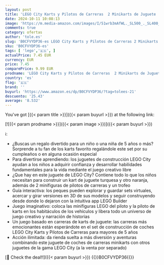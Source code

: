 ```yaml
---
layout: post
title: 'LEGO City Karts y Pilotos de Carreras  2 Minikarts de Juguete  Juego de Construcción con 2 Minifiguras de Pilotos  Coches de Competición  Regalo para Niños y Niñas de 5 Años o Más 60400'
date: 2024-10-11 10:08:13
image: 'https://m.media-amazon.com/images/I/51wrb3mAfWL._SL500_._SL400_.jpg'
comments: true
category: ofertas
author: 'tole.es'
slug: 'B0CFVYDP36-es LEGO City Karts y Pilotos de Carreras 2 Minikarts de...'
sku: 'B0CFVYDP36-es'
tags: [ 'lego','🇪🇸', ]
actualPrice: 7.45 EUR
currency: EUR
price: 7.45
comparePrice: 9.99 EUR
prodname: 'LEGO City Karts y Pilotos de Carreras  2 Minikarts de Juguete  Juego de Construcción con 2 Minifiguras de Pilotos  Coches de Competición  Regalo para Niños y Niñas de 5 Años o Más 60400'
country: 'es'
flag: '🇪🇸'
brand: ''
buyurl: 'https://www.amazon.es/dp/B0CFVYDP36/?tag=tolees-21'
descuento: '25.43'
average: '8.532'
---
```


You've got [{{< param title >}}]({{< param buyurl >}}) at the following link:

[![{{< param prodname >}}]({{< param image >}})]({{< param buyurl >}})

ℹ️:

- ¿Buscas un regalo divertido para un niño o una niña de 5 años o más? Sorprende a tu fan de los karts favorito regalándole este set por su cumpleaños o en alguna ocasión especial
- Para divertirse aprendiendo: los juguetes de construcción LEGO City ayudan a los niños a adquirir confianza y desarrollar habilidades fundamentales para la vida mediante el juego creativo libre
- ¿Que hay en este juguete de LEGO City? Contiene todo lo que los niños necesitan para construir un kart de juguete turquesa y otro naranja, además de 2 minifiguras de pilotos de carreras y un trofeo
- Guía interactiva: los peques pueden explorar y guardar sets virtuales, acercar y girar versiones en 3D de sus modelos y seguir construyendo desde donde lo dejaron con la intuitiva app LEGO Builder
- Juego imaginativo: coloca las minifiguras LEGO del piloto y la piloto de karts en los habitáculos de los vehículos y libera todo un universo de juego creativo y narración de historias
- Un juego basado en carreras de karts de juguete: las carreras más emocionantes están esperándote en el set de construcción de coches LEGO City Karts y Pilotos de Carreras para mayores de 5 años
- Acción ilimitada: da rienda suelta a más diversión y aventuras combinando este juguete de coches de carreras minikarts con otros juguetes de la gama LEGO City (a la venta por separado)

[🛒 Check the deal!!]({{< param buyurl >}})
{{<world>}}B0CFVYDP36{{</world>}}
